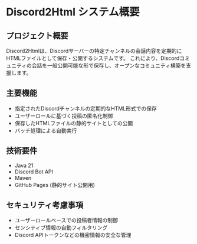 # Discord2Html システム概要

## プロジェクト概要

Discord2Htmlは、Discordサーバーの特定チャンネルの会話内容を定期的にHTMLファイルとして保存・公開するシステムです。
これにより、Discordコミュニティの会話を一般公開可能な形で保存し、オープンなコミュニティ構築を支援します。

## 主要機能

- 指定されたDiscordチャンネルの定期的なHTML形式での保存
- ユーザーロールに基づく投稿の匿名化制御
- 保存したHTMLファイルの静的サイトとしての公開
- バッチ処理による自動実行

## 技術要件

- Java 21
- Discord Bot API
- Maven
- GitHub Pages (静的サイト公開用)

## セキュリティ考慮事項

- ユーザーロールベースでの投稿者情報の制御
- センシティブ情報の自動フィルタリング
- Discord APIトークンなどの機密情報の安全な管理
